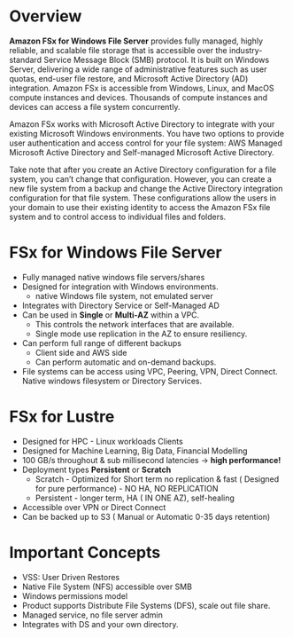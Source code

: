 # Overview

**Amazon FSx for Windows File Server** provides fully managed, highly reliable, and scalable file storage that is accessible over the industry-standard Service Message Block (SMB) protocol. It is built on Windows Server, delivering a wide range of administrative features such as user quotas, end-user file restore, and Microsoft Active Directory (AD) integration. Amazon FSx is accessible from Windows, Linux, and MacOS compute instances and devices. Thousands of compute instances and devices can access a file system concurrently.

Amazon FSx works with Microsoft Active Directory to integrate with your existing Microsoft Windows environments. You have two options to provide user authentication and access control for your file system: AWS Managed Microsoft Active Directory and Self-managed Microsoft Active Directory.

Take note that after you create an Active Directory configuration for a file system, you can’t change that configuration. However, you can create a new file system from a backup and change the Active Directory integration configuration for that file system. These configurations allow the users in your domain to use their existing identity to access the Amazon FSx file system and to control access to individual files and folders.


# FSx for Windows File Server

- Fully managed native windows file servers/shares
- Designed for integration with Windows environments.
    - native Windows file system, not emulated server
- Integrates with Directory Service or Self-Managed AD
- Can be used in **Single** or **Multi-AZ** within a VPC.
    - This controls the network interfaces that are available.
    - Single mode use replication in the AZ to ensure resiliency.
- Can perform full range of different backups
    - Client side and AWS side
    - Can perform automatic and on-demand backups.
- File systems can be access using VPC, Peering, VPN, Direct Connect. Native windows filesystem or Directory Services.

# FSx for Lustre
- Designed for HPC - Linux workloads Clients
- Designed for Machine Learning, Big Data, Financial Modelling
- 100 GB/s throughout & sub millisecond latencies -> **high performance!**
- Deployment types **Persistent** or **Scratch**
    - Scratch - Optimized for Short term no replication & fast ( Designed for pure performance) - NO HA, NO REPLICATION
    - Persistent - longer term, HA ( IN ONE AZ), self-healing
- Accessible over VPN or Direct Connect
- Can be backed up to S3 ( Manual or Automatic 0-35 days retention)

# Important Concepts
- VSS: User Driven Restores
- Native File System (NFS) accessible over SMB
- Windows permissions model
- Product supports Distribute File Systems (DFS), scale out file share.
- Managed service, no file server admin
- Integrates with DS and your own directory.